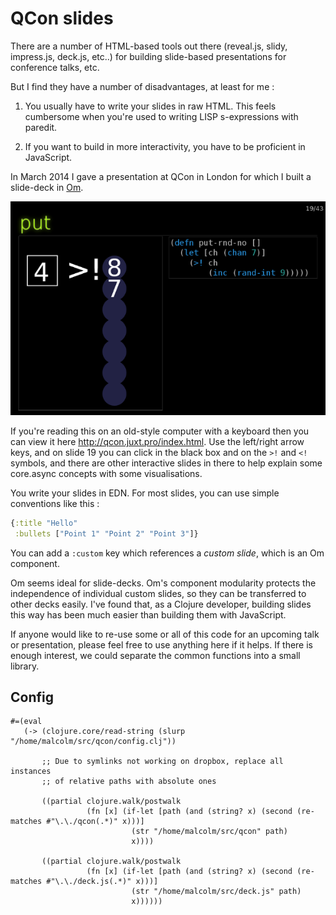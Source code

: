 # QCon slides

There are a number of HTML-based tools out there (reveal.js, slidy, impress.js, deck.js, etc..) for building slide-based presentations for conference talks, etc.

But I find they have a number of disadvantages, at least for me :

1. You usually have to write your slides in raw HTML. This feels cumbersome when you're used to writing LISP s-expressions with paredit.

2. If you want to build in more interactivity, you have to be proficient in JavaScript.

In March 2014 I gave a presentation at QCon in London for which I built
a slide-deck in [Om](https://github.com/swannodette/om).

![slide-19](slide-19.png)

If you're reading this on an old-style computer with a keyboard then you
can view it here http://qcon.juxt.pro/index.html. Use the left/right
arrow keys, and on slide 19 you can click in the black box and on the `>!`
and `<!` symbols, and there are other interactive slides in there to help
explain some core.async concepts with some visualisations.

You write your slides in EDN. For most slides, you can use simple conventions like this :

```clojure
{:title "Hello"
 :bullets ["Point 1" "Point 2" "Point 3"]}
```

You can add a `:custom` key which references a _custom slide_, which is an Om component.

Om seems ideal for slide-decks. Om's component modularity protects the
independence of individual custom slides, so they can be transferred to
other decks easily. I've found that, as a Clojure developer, building
slides this way has been much easier than building them with JavaScript.

If anyone would like to re-use some or all of this code for an upcoming
talk or presentation, please feel free to use anything here if it
helps. If there is enough interest, we could separate the common
functions into a small library.

## Config

```
#=(eval
   (-> (clojure.core/read-string (slurp "/home/malcolm/src/qcon/config.clj"))

       ;; Due to symlinks not working on dropbox, replace all instances
       ;; of relative paths with absolute ones

       ((partial clojure.walk/postwalk
                 (fn [x] (if-let [path (and (string? x) (second (re-matches #"\.\./qcon(.*)" x)))]
                           (str "/home/malcolm/src/qcon" path)
                           x))))

       ((partial clojure.walk/postwalk
                 (fn [x] (if-let [path (and (string? x) (second (re-matches #"\.\./deck.js(.*)" x)))]
                           (str "/home/malcolm/src/deck.js" path)
                           x))))))
```
